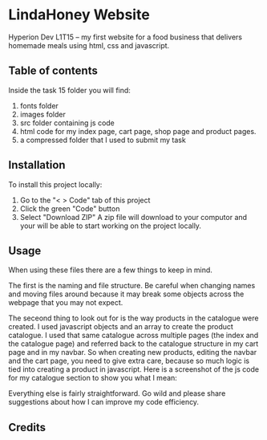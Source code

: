 # LindaHoney Website
Hyperion Dev L1T15 – my first website for a food business that delivers homemade meals using html, css and javascript.

## Table of contents
Inside the task 15 folder you will find:
1. fonts folder
2. images folder
3. src folder containing js code
4. html code for my index page, cart page, shop page and product pages.
5. a compressed folder that I used to submit my task

## Installation 
To install this project locally:
1. Go to the "< > Code" tab of this project
2. Click the green "Code" button
3. Select "Download ZIP" 
A zip file will download to your computor and your will be able to start working on the project locally. 

## Usage
When using these files there are a few things to keep in mind. 

The first is the naming and file structure. Be careful when changing names and moving files around because it may break some objects across the webpage that you may not expect. 

The seceond thing to look out for is the way products in the catalogue were created. I used javascript objects and an array to create the product catalogue. I used that same catalogue across multiple pages (the index and the catalogue page) and referred back to the catalogue structure in my cart page and in my navbar. So when creating new products, editing the navbar and the cart page, you need to give extra care, because so much logic is tied into creating a product in javascript. Here is a screenshot of the js code for my catalogue section to show you what I mean:


Everything else is fairly straightforward. Go wild and please share suggestions about how I can improve my code efficiency. 

## Credits
